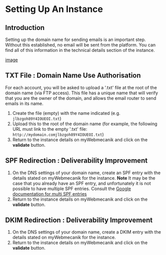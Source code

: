 # Setting Up An Instance

## Introduction ##

Setting up the domain name for sending emails is an important step. Without this established, no email will be sent from the platform.
You can find all of this information in the technical details section of the instance.

[image](instance-details.png)

## TXT File : Domain Name Use Authorisation ##

For each account, you will be asked to upload a '.txt' file at the root of the domain name (via FTP access). This file has a unique name that will verify that you are the owner of the domain, and allows the email router to send emails in its name.

1. Create the file (empty) with the name indicated (e.g. `jlbzgoh89Y4IOUEOI.txt`)
2. Upload this to the root of the domain name (for example, the following URL must link to the empty '.txt' file: `http://mydomain.comjlbzgoh89Y4IOUEOI.txt`)
3. Return to the instance details on myWebmecanik and click on the **validate** button.

## SPF Redirection : Deliverability Improvement ##

1. On the DNS settings of your domain name, create an SPF entry with the details stated on myWebmecanik for the instance. **Note** It may be the case that you already have an SPF entry, and unfortunately it is not possible to have multiple SPF entries. Consult the [Google documentation for multi SPF entries](https://support.google.com/a/answer/4568483)
2. Return to the instance details on myWebmecanik and click on the **validate** button.

## DKIM Redirection : Deliverability Improvement ##

1. On the DNS settings of your domain name, create a DKIM entry with the details stated on myWebmecanik for the instance.
2. Return to the instance details on myWebmecanik and click on the **validate** button.
